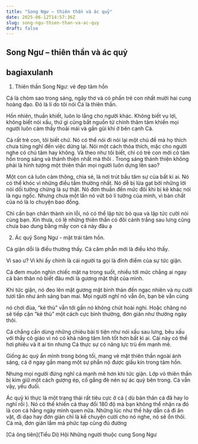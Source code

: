 ```yaml
---
title: "Song Ngư – thiên thần và ác quỷ"
date: 2025-06-12T14:57:36Z
slug: song-ngu-thien-than-va-ac-quy
draft: false
---
```


## Song Ngư – thiên thần và ác quỷ

## bagiaxulanh

1. Thiên thần Song Ngư: vẻ đẹp tâm hồn

Cá là chòm sao trong sáng, ngây thơ và có phần trẻ con nhất mười hai cung hoàng đạo. Đó là lí do tôi nói Cá là thiên thần.

Hồn nhiên, thuần khiết, luôn lo lắng cho người khác. Không biết vụ lợi, không biết nói xấu, thứ gì cũng bắt nguồn từ chính thâm tâm khiến mọi người luôn cảm thấy thoải mái và gần gũi khi ở bên cạnh Cá.

Cá rất trẻ con, tôi biết chứ. Nó có thể nói đi nói lại một chủ đề mà họ thích chưa từng nghĩ đến việc dừng lại. Nói một cách thỏa thích, mặc cho người nghe có chú tâm hay không. Và theo như tôi biết, chỉ có trẻ con mới có tâm hồn trong sáng và thánh thiện nhất mà thôi . Trong sáng thánh thiện không phải là hình tượng một thiên thần mọi người luôn dựng lên sao?

Một con cá luôn cảm thông, chia sẻ, là nơi trút bầu tâm sự của bất kì ai. Nó có thể khóc vì những điều tầm thường nhất. Nó dễ bị lừa gạt bởi những lời nói dối tưởng chừng là sự thật. Nó đơn thuần đến mức đôi khi bị kẻ khác nói là ngu ngốc. Nhưng chưa một lần nó vứt bỏ lí tưởng của mình, vì bản chất của nó là lo chuyện bao đồng.

Chỉ cần bạn chân thành xin lỗi, nó có thể lập tức bỏ qua và lập tức cười nói cùng bạn. Xin thưa, có lẽ những thiên thần có đôi cánh trắng sau lưng cũng chưa bao dung bằng mấy con cá này đâu ạ 

2. Ác quỷ Song Ngư - mặt trái tâm hồn.

Cá giận dỗi là điều thường thấy. Cá căm phẫn mới là điều khó thấy.

Vì sao ư? Vì khi ấy chính là cái người ta gọi là đỉnh điểm của sự tức giận. 

Cá đem muôn nghìn chiếc mặt nạ trong suốt, nhiều tới mức chẳng ai ngay cả bản thân nó biết đâu mới là gương mặt thật của mình.

Khi tức giận, nó đeo lên mặt gương mặt bình thản đến ngạc nhiên và nụ cười tươi tắn như ánh sáng ban mai. Mọi người nghĩ nó vẫn ổn, bạn bè vẫn cùng

nó chơi đùa, “kẻ thù” vẫn tới gần nó không chút hoài nghi. Hoặc chăng nó sẽ tiếp cận “kẻ thù” một cách cực bình thường, đơn giản như thường ngày thôi.

Cá chẳng cần dùng những chiêu bài ti tiện như nói xấu sau lưng, bêu xấu với thầy cô giáo vì nó có khả năng tâm linh tốt hơn bất kì ai. Cái này có thể hơi phiêu và ít ai tin nhưng Cá thực sự có năng lực trù ếm mạnh mẽ. 

Giống ác quỷ ẩn mình trong bóng tối, mang vẻ mặt thiên thần ngoài ánh sáng, cá ở ngay gần mang một sự phẫn nộ được giấu kín trong tâm hồn.

Nhưng mọi người đừng nghĩ cá mạnh mẽ hơn khi tức giận. Lớp vỏ thiên thần bị kìm giữ một cách gượng ép, cố gắng đè nén sự ác quỷ bên trong. Cá vẫn vậy, yếu đuối.

Ác quỷ kì thực là một trạng thái rất tiêu cực ở cá ( dù bản thân cá đã hay lo nghĩ rồi ). Nó có thể khiến cá thay đổi 180 độ mà bạn không thể nhận ra đó là con cá hằng ngày mình quen nữa. Những lúc như thế hãy dẫn cá đi ăn vặt, đi dạo hay đơn giản chỉ là kể chuyện cười cho nó nghe, nó sẽ ổn thôi. Cá mà, đơn giản lắm mà phức tạp cũng đủ đường 

 
[Cá ông tiên](Tiểu Di)
Hội Những người thuộc cung Song Ngư